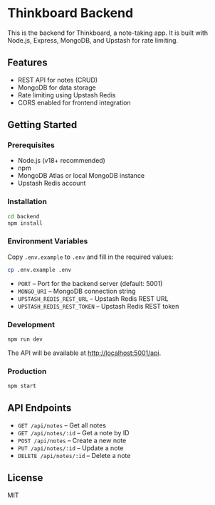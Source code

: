 # Thinkboard Backend

This is the backend for Thinkboard, a note-taking app. It is built with Node.js, Express, MongoDB, and Upstash for rate limiting.

## Features

- REST API for notes (CRUD)
- MongoDB for data storage
- Rate limiting using Upstash Redis
- CORS enabled for frontend integration

## Getting Started

### Prerequisites

- Node.js (v18+ recommended)
- npm
- MongoDB Atlas or local MongoDB instance
- Upstash Redis account

### Installation

```sh
cd backend
npm install
```

### Environment Variables

Copy `.env.example` to `.env` and fill in the required values:

```sh
cp .env.example .env
```

- `PORT` – Port for the backend server (default: 5001)
- `MONGO_URI` – MongoDB connection string
- `UPSTASH_REDIS_REST_URL` – Upstash Redis REST URL
- `UPSTASH_REDIS_REST_TOKEN` – Upstash Redis REST token

### Development

```sh
npm run dev
```

The API will be available at [http://localhost:5001/api](http://localhost:5001/api).

### Production

```sh
npm start
```

## API Endpoints

- `GET /api/notes` – Get all notes
- `GET /api/notes/:id` – Get a note by ID
- `POST /api/notes` – Create a new note
- `PUT /api/notes/:id` – Update a note
- `DELETE /api/notes/:id` – Delete a note

## License

MIT
